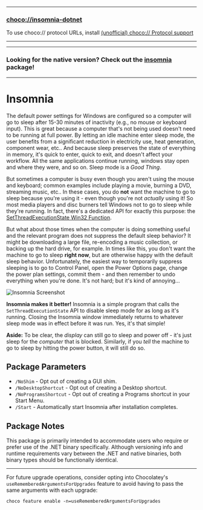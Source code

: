 
---
### [choco://insomnia-dotnet](choco://insomnia-dotnet)
To use choco:// protocol URLs, install [(unofficial) choco:// Protocol support ](https://community.chocolatey.org/packages/choco-protocol-support)

---

---

### Looking for the native version? Check out the [insomnia](https://community.chocolatey.org/packages/insomnia) package!

---

# Insomnia

The default power settings for Windows are configured so a computer will go to sleep after 15-30 minutes of inactivity (e.g., no mouse or keyboard input). This is great because a computer that's not being used doesn't need to be running at full power. By letting an idle machine enter sleep mode, the user benefits from a significant reduction in electricity use, heat generation, component wear, etc.. And because sleep preserves the state of everything in memory, it's quick to enter, quick to exit, and doesn't affect your workflow. All the same applications continue running, windows stay open and where they were, and so on. Sleep mode is a *Good Thing*.

But sometimes a computer is busy even though you aren't using the mouse and keyboard; common examples include playing a movie, burning a DVD, streaming music, etc.. In these cases, you do **not** want the machine to go to sleep because you're using it - even though you're not *actually* using it! So most media players and disc burners tell Windows not to go to sleep while they're running. In fact, there's a dedicated API for exactly this purpose: the [SetThreadExecutionState Win32 Function](https://docs.microsoft.com/en-us/windows/win32/api/winbase/nf-winbase-setthreadexecutionstate).

But what about those times when the computer is doing something useful and the relevant program does not suppress the default sleep behavior? It might be downloading a large file, re-encoding a music collection, or backing up the hard drive, for example. In times like this, you don't want the machine to go to sleep **right now**, but are otherwise happy with the default sleep behavior. Unfortunately, the easiest way to temporarily suppress sleeping is to go to Control Panel, open the Power Options page, change the power plan settings, commit them - and then remember to undo everything when you're done. It's not hard; but it's kind of annoying...

![Insomnia Screenshot](https://cdn.jsdelivr.net/gh/brogers5/chocolatey-package-insomnia-dotnet@b0f425b1edec3fe1ef231bc6570a23adc7ec5405/Screenshot.png)

**Insomnia makes it better!** Insomnia is a simple program that calls the `SetThreadExecutionState` API to disable sleep mode for as long as it's running. Closing the Insomnia window immediately returns to whatever sleep mode was in effect before it was run. Yes, it's that simple!

**Aside:** To be clear, the *display* can still go to sleep and power off - it's just sleep for the *computer* that is blocked. Similarly, if you *tell* the machine to go to sleep by hitting the power button, it will still do so.

## Package Parameters
* `/NoShim` - Opt out of creating a GUI shim.
* `/NoDesktopShortcut` - Opt out of creating a Desktop shortcut.
* `/NoProgramsShortcut` - Opt out of creating a Programs shortcut in your Start Menu.
* `/Start` - Automatically start Insomnia after installation completes.

## Package Notes
This package is primarily intended to accommodate users who require or prefer use of the .NET binary specifically. Although versioning info and runtime requirements vary between the .NET and native binaries, both binary types should be functionally identical.

---

For future upgrade operations, consider opting into Chocolatey's `useRememberedArgumentsForUpgrades` feature to avoid having to pass the same arguments with each upgrade:
```
choco feature enable -n=useRememberedArgumentsForUpgrades
```
